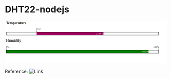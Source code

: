 # DHT22-nodejs

![Temperature & Humidity](https://github.com/MrPoudel/DHT22-nodejs/blob/master/Viz.JPG)


Reference:
![Link](https://www.linux-magazine.com/Online/Features/Reporting-Rasp-Pi-Data-on-a-Node.js-Web-Server)
